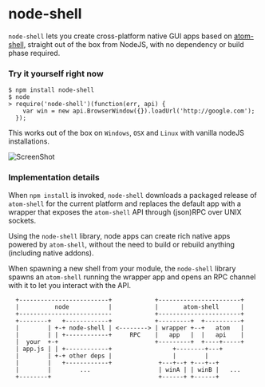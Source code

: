 node-shell
==========

`node-shell` lets you create cross-platform native GUI apps based on [atom-shell](https://github.com/atom/atom-shell),
straight out of the box from NodeJS, with no dependency or build phase required.

### Try it yourself right now

```
$ npm install node-shell
$ node
> require('node-shell')(function(err, api) { 
    var win = new api.BrowserWindow({}).loadUrl('http://google.com');
  });
```
This works out of the box on `Windows`, `OSX` and `Linux` with vanilla nodeJS installations.

![ScreenShot](http://i.imgur.com/4pRqXwQ.png)

### Implementation details

When `npm install` is invoked, `node-shell` downloads a packaged release of `atom-shell`
for the current platform and replaces the default app with a wrapper that exposes the 
`atom-shell` API through (json)RPC over UNIX sockets.

Using the `node-shell` library, node apps can create rich native apps powered by `atom-shell`,
without the need to build or rebuild anything (including native addons).

When spawning a new shell from your module, the `node-shell` library spawns an `atom-shell`
running the wrapper app and opens an RPC channel with it to let you interact with the API.

```
  +-------------------------+            +-----------------------+
  |          node           |            |       atom-shell      |
  +--------------------------            +-----------------------+
  +--------+   +------------+            +---------+  +----------+
  |        | +-+ node-shell | <--------> | wrapper +--+   atom   |
  |        | | +------------+     RPC    |   app   |  |   api    |
  |  your  +-+                           +---------+  +----+-----+
  | app.js | | +------------+                 +--------+---+
  |        | +-+ other deps |                 |        |       
  |        |   +------------+             +---+--+ +---+--+ 
  |        |        ...                   | winA | | winB |   ...
  +--------+                              +------+ +------+
```

